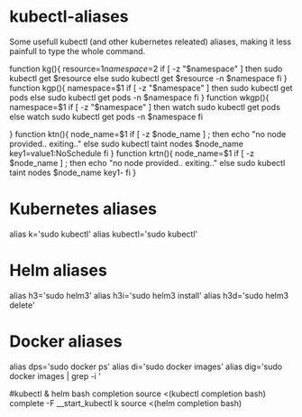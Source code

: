 # kubectl-aliases
Some usefull kubectl (and other kubernetes releated) aliases, making it less painfull to type the whole command.


function kg(){
        resource=$1
        namespace=$2
        if [ -z "$namespace" ]
        then
                sudo kubectl get $resource
        else
                sudo kubectl get $resource -n $namespace
        fi
}
function kgp(){
        namespace=$1
        if [ -z "$namespace" ]
        then
                sudo kubectl get pods
        else
                sudo kubectl get pods -n $namespace
        fi
}
function wkgp(){
        namespace=$1
        if [ -z "$namespace" ]
        then
                watch sudo kubectl get pods
        else
                watch sudo kubectl get pods -n $namespace
        fi

}
function ktn(){
        node_name=$1
        if [ -z $node_name ] ;
        then
                echo "no node provided.. exiting.."
        else
                sudo kubectl taint nodes $node_name key1=value1:NoSchedule
        fi
}
function krtn(){
        node_name=$1
        if [ -z $node_name ] ;
        then
                echo "no node provided.. exiting.."
        else
                sudo kubectl taint nodes $node_name key1-
        fi
}


# Kubernetes aliases

alias k='sudo kubectl'
alias kubectl='sudo kubectl'

# Helm aliases

alias h3='sudo helm3'
alias h3i='sudo helm3 install'
alias h3d='sudo helm3 delete'

# Docker aliases

alias dps='sudo docker ps'
alias di='sudo docker images'
alias dig='sudo docker images | grep -i '

#kubectl & helm bash completion
source <(kubectl completion bash)
complete -F __start_kubectl k
source <(helm completion bash)

